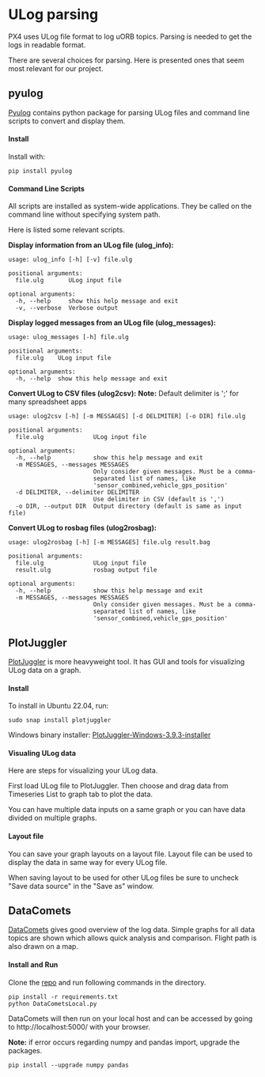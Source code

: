 # ULog parsing
PX4 uses ULog file format to log uORB topics. Parsing is needed to get the logs in readable format.

There are several choices for parsing. Here is presented ones that seem most relevant for our project.

## pyulog

 [Pyulog](https://github.com/PX4/pyulog#scripts) contains python package for parsing ULog files and command line scripts to convert and display them.

#### Install

Install with:
```
pip install pyulog
```

#### Command Line Scripts

All scripts are installed as system-wide applications. They be called on the command line without specifying system path.

Here is listed some relevant scripts.

**Display information from an ULog file (ulog_info):**
```
usage: ulog_info [-h] [-v] file.ulg

positional arguments:
  file.ulg       ULog input file

optional arguments:
  -h, --help     show this help message and exit
  -v, --verbose  Verbose output
```

**Display logged messages from an ULog file (ulog_messages):**
```
usage: ulog_messages [-h] file.ulg

positional arguments:
  file.ulg    ULog input file

optional arguments:
  -h, --help  show this help message and exit
```

**Convert ULog to CSV files (ulog2csv):**
**Note:** Default delimiter is ';' for many spreadsheet apps
```
usage: ulog2csv [-h] [-m MESSAGES] [-d DELIMITER] [-o DIR] file.ulg

positional arguments:
  file.ulg              ULog input file

optional arguments:
  -h, --help            show this help message and exit
  -m MESSAGES, --messages MESSAGES
                        Only consider given messages. Must be a comma-
                        separated list of names, like
                        'sensor_combined,vehicle_gps_position'
  -d DELIMITER, --delimiter DELIMITER
                        Use delimiter in CSV (default is ',')
  -o DIR, --output DIR  Output directory (default is same as input file)
```

**Convert ULog to rosbag files (ulog2rosbag):**
```
usage: ulog2rosbag [-h] [-m MESSAGES] file.ulg result.bag

positional arguments:
  file.ulg              ULog input file
  result.ulg            rosbag output file

optional arguments:
  -h, --help            show this help message and exit
  -m MESSAGES, --messages MESSAGES
                        Only consider given messages. Must be a comma-
                        separated list of names, like
                        'sensor_combined,vehicle_gps_position'
```


## PlotJuggler
[PlotJuggler](https://github.com/facontidavide/PlotJuggler) is more heavyweight tool. It has GUI and tools for visualizing ULog data on a graph.

#### Install

To install in Ubuntu 22.04, run:
```
sudo snap install plotjuggler
```

Windows binary installer: [PlotJuggler-Windows-3.9.3-installer](https://github.com/facontidavide/PlotJuggler/releases/download/3.9.3/PlotJuggler-Windows-3.9.3-installer.exe)

#### Visualing ULog data

Here are steps for visualizing your ULog data.

First load ULog file to PlotJuggler. Then choose and drag data from Timeseries List to graph tab to plot the data. 

You can have multiple data inputs on a same graph or you can have data divided on multiple graphs. 

#### Layout file

You can save your graph layouts on a layout file. Layout file can be used to display the data in same way for every ULog file.

When saving layout to be used for other ULog files be sure to uncheck "Save data source" in the "Save as" window.


## DataComets
[DataComets](https://github.com/dsaffo/DataComets?tab=readme-ov-file) gives good overview of the log data. Simple graphs for all data topics are shown which allows quick analysis and comparison. Flight path is also drawn on a map.

#### Install and Run
Clone the [repo](https://github.com/dsaffo/DataComets?tab=readme-ov-file) and run following commands in the directory.
```
pip install -r requirements.txt
python DataCometsLocal.py
```

DataComets will then run on your local host and can be accessed by going to http://localhost:5000/ with your browser.

**Note:** if error occurs regarding numpy and pandas import, upgrade the packages.
```
pip install --upgrade numpy pandas
```